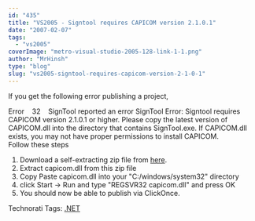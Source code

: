 ```yaml
---
id: "435"
title: "VS2005 - Signtool requires CAPICOM version 2.1.0.1"
date: "2007-02-07"
tags: 
  - "vs2005"
coverImage: "metro-visual-studio-2005-128-link-1-1.png"
author: "MrHinsh"
type: "blog"
slug: "vs2005-signtool-requires-capicom-version-2-1-0-1"
---
```


If you get the following error publishing a project,

  
Error    32    SignTool reported an error SignTool Error: Signtool requires CAPICOM version 2.1.0.1 or higher. Please copy the latest version of CAPICOM.dll into the directory that contains SignTool.exe. If CAPICOM.dll exists, you may not have proper permissions to install CAPICOM.  
Follow these steps

1. Download a self-extracting zip file from [here](http://www.microsoft.com/downloads/details.aspx?FamilyID=860ee43a-a843-462f-abb5-ff88ea5896f6&DisplayLang=en).
2. Extract capicom.dll from this zip file 
3. Copy Paste capicom.dll into your "C:/windows/system32" directory 
4. click Start -> Run and type "REGSVR32 capicom.dll" and press OK 
5. You should now be able to publish via ClickOnce.

Technorati Tags: [.NET](http://technorati.com/tags/.NET)



